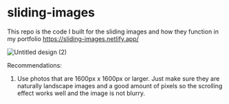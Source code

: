 # sliding-images
This repo is the code I built for the sliding images and how they function in my portfolio
https://sliding-images.netlify.app/

![Untitled design (2)](https://user-images.githubusercontent.com/114847661/229678989-9e9cf543-a531-4e8c-ba34-7af94dc6f3a9.png)

Recommendations:
1. Use photos that are 1600px x 1600px or larger. Just make sure they are naturally landscape images and a good amount of pixels so the scrolling effect works well and the image is not blurry. 
